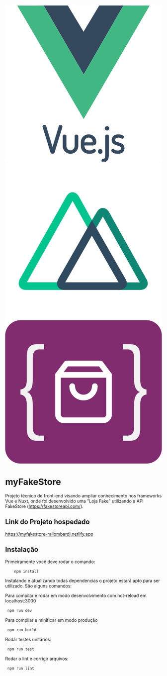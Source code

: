 ![Vue](/static/vue-logo.png)
![Nuxt](/static/nuxt-icon.png)
![FakeStore](/static/fake-store-logo.png)

# myFakeStore

Projeto técnico de front-end visando ampliar conhecimento nos frameworks Vue e Nuxt, onde foi desenvolvido uma "Loja Fake" utilizando a API FakeStore (https://fakestoreapi.com/).

## Link do Projeto hospedado
https://myfakestore-railombardi.netlify.app

## Instalação
Primeiramente você deve rodar o comando:
```bash
    npm install
```
Instalando e atualizando todas dependencias o projeto estará apto para ser utilizado.
São alguns comandos: 

Para compilar e rodar em modo desenvolvimento com hot-reload em localhost:3000
```bash
 npm run dev
```
Para compilar e minificar em modo produção
```bash
 npm run build
```
Rodar testes unitários:
```bash
 npm run test
```
Rodar o lint e corrigir arquivos:
```bash
 npm run lint
```